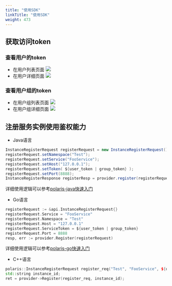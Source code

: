 ```yaml
---
title: "使用SDK"
linkTitle: "使用SDK"
weight: 473
---
```



## 获取访问token

### 查看用户的token

- 在用户列表页面
  ![](../images/query_user_token.png)
- 在用户详细页面
  ![](../images/query_user_token_2.png)

### 查看用户组的token

- 在用户组列表页面
   ![](../images/query_group_token_1.png)
- 在用户组详细页面
   ![](../images/query_group_token_2.png)

## 注册服务实例使用鉴权能力

- Java语言

```java
InstanceRegisterRequest registerRequest = new InstanceRegisterRequest();
registerRequest.setNamespace("Test");
registerRequest.setService("FooService");
registerRequest.setHost("127.0.0.1");
registerRequest.setToken( ${user_token | group_token} );
registerRequest.setPort(8888);
InstanceRegisterResponse registerResp = provider.register(registerRequest);
```

详细使用逻辑可以参考[polaris-java快速入门](https://github.com/polarismesh/polaris-java/tree/main/polaris-examples/quickstart-example)

- Go语言

```go
registerRequest := &api.InstanceRegisterRequest{}
registerRequest.Service = "FooService"
registerRequest.Namespace = "Test"
registerRequest.Host = "127.0.0.1"
registerRequest.ServiceToken = ${user_token | group_token}
registerRequest.Port = 8888
resp, err := provider.Register(registerRequest)
```

详细使用逻辑可以参考[polaris-go快速入门](https://github.com/polarismesh/polaris-go/tree/main/examples/quickstart)

- C++语言

```cpp
polaris::InstanceRegisterRequest register_req("Test", "FooService", ${user_token | group_token}, "127.0.0.1", 8888);
std::string instance_id;
ret = provider->Register(register_req, instance_id);
```